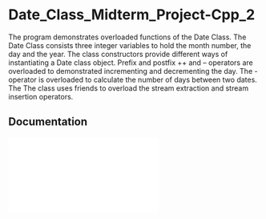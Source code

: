 # Date_Class_Midterm_Project-Cpp_2
 The program demonstrates overloaded functions of the Date Class.  The Date Class consists three integer variables to hold the month number, the day and the year.  The class constructors provide different ways of instantiating a Date class object.  Prefix and postfix ++ and – operators are overloaded to demonstrated incrementing and decrementing the day.  The -operator is overloaded to calculate the number of days between two dates.  The  The class uses friends to overload the stream extraction and stream insertion operators.  

## Documentation
![Date Class Design Document](MidtermDateClass.pdf)
